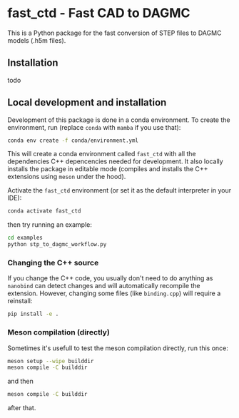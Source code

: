 # fast_ctd - Fast CAD to DAGMC

This is a Python package for the fast conversion of STEP files to DAGMC models (.h5m files).

## Installation

todo

## Local development and installation

Development of this package is done in a conda environment. To create the environment, run (replace `conda` with `mamba` if you use that):

```bash
conda env create -f conda/environment.yml
```

This will create a conda environment called `fast_ctd` with all the dependencies C++ depencencies needed for development. It also locally installs the package in editable mode (compiles and installs the C++ extensions using `meson` under the hood).

Activate the `fast_ctd` environment (or set it as the default interpreter in your IDE):

```bash
conda activate fast_ctd
```

then try running an example:

```bash
cd examples
python stp_to_dagmc_workflow.py
```

### Changing the C++ source

If you change the C++ code, you usually don't need to do anything as `nanobind` can detect changes and will automatically recompile the extension. However, changing some files (like `binding.cpp`) will require a reinstall:

```bash
pip install -e .
```

### Meson compilation (directly)

Sometimes it's usefull to test the meson compilation directly, run this once:

```bash
meson setup --wipe builddir
meson compile -C builddir
```

and then

```bash
meson compile -C builddir
```

after that.
